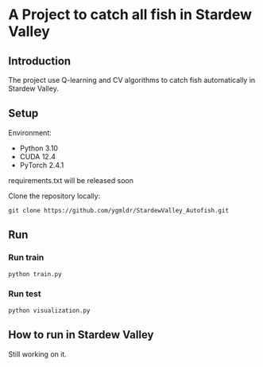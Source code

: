 # A Project to catch all fish in Stardew Valley

## Introduction

The project use Q-learning and CV algorithms to catch fish automatically in Stardew Valley.

## Setup

Environment:

- Python 3.10
- CUDA 12.4
- PyTorch 2.4.1

requirements.txt will be released soon

Clone the repository locally:

```
git clone https://github.com/ygmldr/StardewValley_Autofish.git
```

## Run

### Run train

```
python train.py
```

### Run test

```
python visualization.py
```

## How to run in Stardew Valley

Still working on it.
